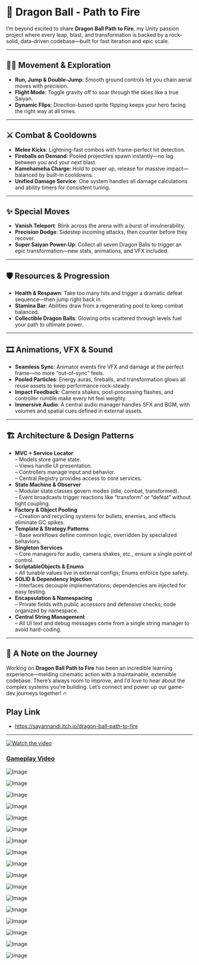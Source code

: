# 🚀 Dragon Ball - Path to Fire

I’m beyond excited to share **Dragon Ball Path to Fire**, my Unity passion project where every leap, blast, and transformation is backed by a rock-solid, data-driven codebase—built for fast iteration and epic scale.

---

## 🏃‍♂️ Movement & Exploration

- **Run, Jump & Double-Jump**: Smooth ground controls let you chain aerial moves with precision.  
- **Flight Mode**: Toggle gravity off to soar through the skies like a true Saiyan.  
- **Dynamic Flips**: Direction-based sprite flipping keeps your hero facing the right way at all times.

---

## ⚔️ Combat & Cooldowns

- **Melee Kicks**: Lightning-fast combos with frame-perfect hit detection.  
- **Fireballs on Demand**: Pooled projectiles spawn instantly—no lag between you and your next blast.  
- **Kamehameha Charge**: Hold to power up, release for massive impact—balanced by built-in cooldowns.  
- **Unified Damage Service**: One system handles all damage calculations and ability timers for consistent tuning.

---

## ✨ Special Moves

- **Vanish Teleport**: Blink across the arena with a burst of invulnerability.  
- **Precision Dodge**: Sidestep incoming attacks, then counter before they recover.  
- **Super Saiyan Power-Up**: Collect all seven Dragon Balls to trigger an epic transformation—new stats, animations, and VFX included.

---

## 🛡️ Resources & Progression

- **Health & Respawn**: Take too many hits and trigger a dramatic defeat sequence—then jump right back in.  
- **Stamina Bar**: Abilities draw from a regenerating pool to keep combat balanced.  
- **Collectible Dragon Balls**: Glowing orbs scattered through levels fuel your path to ultimate power.

---

## 🎞️ Animations, VFX & Sound

- **Seamless Sync**: Animator events fire VFX and damage at the perfect frame—no more “out-of-sync” feels.  
- **Pooled Particles**: Energy auras, fireballs, and transformation glows all reuse assets to keep performance rock-steady.  
- **Impact Feedback**: Camera shakes, post-processing flashes, and controller rumble make every hit feel weighty.  
- **Immersive Audio**: A central audio manager handles SFX and BGM, with volumes and spatial cues defined in external assets.

---

## 🏗️ Architecture & Design Patterns

- **MVC + Service Locator**  
  – Models store game state.  
  – Views handle UI presentation.  
  – Controllers manage input and behavior.  
  – Central Registry provides access to core services.  
- **State Machine & Observer**  
  – Modular state classes govern modes (idle, combat, transformed).  
  – Event broadcasts trigger reactions like “transform” or “defeat” without tight coupling.  
- **Factory & Object Pooling**  
  – Creation and recycling systems for bullets, enemies, and effects eliminate GC spikes.  
- **Template & Strategy Patterns**  
  – Base workflows define common logic, overridden by specialized behaviors.  
- **Singleton Services**  
  – Core managers for audio, camera shakes, etc., ensure a single point of control.  
- **ScriptableObjects & Enums**  
  – All tunable values live in external configs; Enums enforce type safety.  
- **SOLID & Dependency Injection**  
  – Interfaces decouple implementations; dependencies are injected for easy testing.  
- **Encapsulation & Namespacing**  
  – Private fields with public accessors and defensive checks; code organized by namespace.  
- **Central String Management**  
  – All UI text and debug messages come from a single string manager to avoid hard-coding.

---

## 📝 A Note on the Journey

Working on **Dragon Ball Path to Fire** has been an incredible learning experience—melding cinematic action with a maintainable, extensible codebase. There’s always room to improve, and I’d love to hear about the complex systems you’re building. Let’s connect and power up our game-dev journeys together! 🔥

## Play Link
- https://sayannandi.itch.io/dragon-ball-path-to-fire

---

[![Watch the video](https://img.youtube.com/vi/pTavSzk228w/maxresdefault.jpg)](https://youtu.be/pTavSzk228w)
### [Gameplay Video](https://youtu.be/pTavSzk228w)

![Image](https://github.com/user-attachments/assets/07aa68e6-71ab-443b-934d-39e73b2a46d9)

![Image](https://github.com/user-attachments/assets/fa566fb4-27ee-49ab-8666-63a59a5ef257)

![Image](https://github.com/user-attachments/assets/332ad6b4-3a66-422e-9eb4-8254559965f1)

![Image](https://github.com/user-attachments/assets/8af0d613-48f4-45ad-ab99-76cb72aae2fa)

![Image](https://github.com/user-attachments/assets/0f586e2a-a796-4da6-b2bc-b6df4a2284ef)

![Image](https://github.com/user-attachments/assets/4d1c8bc7-8ef7-4f90-8c57-e28d8eab912f)

![Image](https://github.com/user-attachments/assets/65d51667-40bb-4612-a221-6cedfa1f5cd0)

![Image](https://github.com/user-attachments/assets/2fb1cefa-8d0d-427f-a3ec-791f0155e4a2)

![Image](https://github.com/user-attachments/assets/23ce9ac5-c8b8-429b-a530-c6de78bb01bd)

![Image](https://github.com/user-attachments/assets/3347cc60-e777-4c99-851a-88533ca390c1)

![Image](https://github.com/user-attachments/assets/1c13384f-1e2c-4b23-a8cf-d2f292345fed)

![Image](https://github.com/user-attachments/assets/2022a98c-8578-439d-b0ac-0c0368fac451)

![Image](https://github.com/user-attachments/assets/0740669b-da24-46f0-9531-492d68ecb109)

![Image](https://github.com/user-attachments/assets/0446fa49-e0e4-4125-8aa4-cbc20d577103)

![Image](https://github.com/user-attachments/assets/2e24baab-8dcd-4f2d-9e69-2e0578e67944)

![Image](https://github.com/user-attachments/assets/d95ee8c7-faf4-4973-b3c4-2488f2e963d7)

![Image](https://github.com/user-attachments/assets/07bff7fb-4fa1-4dc6-b863-70e33e8033fb)
